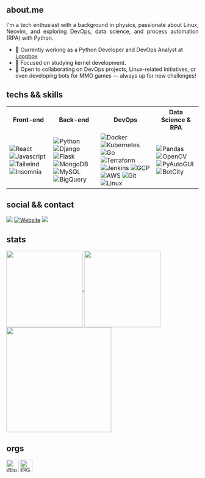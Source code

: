 ## about.me 

<p align="justify">
  I'm a tech enthusiast with a background in physics, passionate about Linux, Neovim, and exploring DevOps, data science, and process automation (RPA) with Python.
  
  - 🔭 Currently working as a Python Developer and DevOps Analyst at [Looqbox](https://www.looqbox.com/)
  - 🌱 Focused on studying kernel development.
  - 🤝 Open to collaborating on DevOps projects, Linux-related initiatives, or even developing bots for MMO games — always up for new challenges!
</p>

## techs && skills
<p align="justify">
  <table>
    <tr>
      <th>Front-end</th>
      <th>Back-end</th>
      <th>DevOps</th>
      <th>Data Science & RPA</th>
    </tr>
    <tr>
      <td>
        <img alt="React" src="https://img.shields.io/badge/React-%230d1117?style=for-the-badge&logo=react&logoColor=white"/>
        <img alt="Javascript" src="https://img.shields.io/badge/Javascript-%230d1117?style=for-the-badge&logo=javascript&logoColor=white"/>
        <img alt="Tailwind" src="https://img.shields.io/badge/Tailwind-%230d1117?style=for-the-badge&logo=tailwindcss&logoColor=white"/>
        <img alt="Insomnia" src="https://img.shields.io/badge/Insomnia-%230d1117?style=for-the-badge&logo=Insomnia&logoColor=white"/>
      </td>
      <td>
        <img alt="Python" src="https://img.shields.io/badge/Python-%230d1117?style=for-the-badge&logo=python&logoColor=white"/>
        <img alt="Django" src="https://img.shields.io/badge/Django-%230d1117?style=for-the-badge&logo=django&logoColor=white"/>
        <img alt="Flask" src="https://img.shields.io/badge/Flask-%230d1117?style=for-the-badge&logo=flask&logoColor=white"/>
        <img alt="MongoDB" src="https://img.shields.io/badge/MongoDB-%230d1117?style=for-the-badge&logo=mongodb&logoColor=white"/>
        <img alt="MySQL" src="https://img.shields.io/badge/MySQL-%230d1117?style=for-the-badge&logo=mysql&logoColor=white"/>
        <img alt="BigQuery" src="https://img.shields.io/badge/BigQuery-%230d1117?style=for-the-badge&logo=googlebigquery&logoColor=white"/>
      </td>
      <td>
        <img alt="Docker" src="https://img.shields.io/badge/Docker-%230d1117?style=for-the-badge&logo=docker&logoColor=white"/>
        <img alt="Kubernetes" src="https://img.shields.io/badge/Kubernetes-%230d1117?style=for-the-badge&logo=kubernetes&logoColor=white"/>
        <img alt="Go" src="https://img.shields.io/badge/Go-%230d1117?style=for-the-badge&logo=go&logoColor=white"/>
        <img alt="Terraform" src="https://img.shields.io/badge/Terraform-%230d1117?style=for-the-badge&logo=terraform&logoColor=white"/>
        <img alt="Jenkins" src="https://img.shields.io/badge/Jenkins-%230d1117?style=for-the-badge&logo=jenkins&logoColor=white"/>
        <img alt="GCP" src="https://img.shields.io/badge/GCP-%230d1117?style=for-the-badge&logo=googlecloud&logoColor=white"/>
        <img alt="AWS" src="https://img.shields.io/badge/AWS-%230d1117?style=for-the-badge&logo=amazonwebservices&logoColor=white"/>
        <img alt="Git" src="https://img.shields.io/badge/GIT-%230d1117?style=for-the-badge&logo=git&logoColor=white"/>
        <img alt="Linux" src="https://img.shields.io/badge/Linux-%230d1117?style=for-the-badge&logo=linux&logoColor=white"/>
      </td>
      <td>
        <img alt="Pandas" src="https://img.shields.io/badge/Pandas-%230d1117?style=for-the-badge&logo=pandas&logoColor=white"/>
        <img alt="OpenCV" src="https://img.shields.io/badge/OpenCV-%230d1117?style=for-the-badge&logo=OpenCV&logoColor=white"/>
        <img alt="PyAutoGUI" src="https://img.shields.io/badge/PyAutoGUI-%230d1117?style=for-the-badge&logo=python&logoColor=white"/>
        <img alt="BotCity" src="https://img.shields.io/badge/BotCity-%230d1117?style=for-the-badge&logo=python&logoColor=white"/>
      </td>
    </tr>
  </table>
</p>

## social && contact
<p align="justify">
  <a href="https://www.linkedin.com/in/renancavalcantercb/"><img src="https://img.shields.io/badge/linkedin-%230d1117.svg?style=for-the-badge&logo=linkedin&logoColor=white"/></a>
   <a href="https://renancavalcantercb.github.io/"><img alt="Website" src="https://img.shields.io/badge/Website-%230d1117?style=for-the-badge&logo=About.me&logoColor=white"/></a>
  <a href="mailto:renancavalcantercb@protonmail.com"><img src="https://img.shields.io/badge/ProtonMail-%230d1117?style=for-the-badge&logo=protonmail&logoColor=white"/></a>
</p>

## stats
<a href="https://github.com/anuraghazra/github-readme-stats">
  <img height=200 align="center" src="https://github-readme-stats.vercel.app/api?username=renancavalcantercb&cache_seconds=86400&theme=tokyonight&icon_color=DAD3AF&hide_border=true&bg_color=0d1117" />
</a>
<a href="https://github.com/anuraghazra/convoychat">
    <img height=200 align="center" src="https://github-readme-stats-one-alpha-30.vercel.app/api/wakatime?username=renancavalcantercb&theme=tokyonight&layout=compact&hide_border=true&border_radius=15&bg_color=0d1117&langs_count=8"/>
</a>

<img height=275 align="center" src="https://github-readme-stats.vercel.app/api/top-langs?username=renancavalcantercb&layout=compact&langs_count=8&card_width=320&cache_seconds=86400&theme=tokyonight&icon_color=DAD3AF&hide_border=true&bg_color=0d1117&hide=scss,html,css" />


## orgs
<div class="border-top color-border-muted pt-3 mt-3 clearfix hide-sm hide-md">
    <a aria-label="looqbox" itemprop="follows" class="avatar-group-item" data-hovercard-type="organization" data-hovercard-url="/orgs/looqbox/hovercard" data-octo-click="hovercard-link-click" data-octo-dimensions="link_type:self" data-hydro-click="{&quot;event_type&quot;:&quot;user_profile.click&quot;,&quot;payload&quot;:{&quot;profile_user_id&quot;:78670350,&quot;target&quot;:&quot;MEMBER_ORGANIZATION_AVATAR&quot;,&quot;user_id&quot;:78670350,&quot;originating_url&quot;:&quot;https://github.com/renancavalcantercb?tab=repositories&quot;}}" data-hydro-click-hmac="c4794e1b3d55e5d71dcb411fe20b0b079aa7eee7816037563f249c29f7d6688a" href="/looqbox">
      <img src="https://avatars.githubusercontent.com/u/23642546?s=64&amp;v=4" alt="@looqbox" size="32" height="32" width="32" data-view-component="true" class="avatar"></a>
  <a aria-label="GordosBot" itemprop="follows" class="avatar-group-item" data-hovercard-type="organization" data-hovercard-url="/orgs/GordosBot/hovercard" data-octo-click="hovercard-link-click" data-octo-dimensions="link_type:self" data-hydro-click="{&quot;event_type&quot;:&quot;user_profile.click&quot;,&quot;payload&quot;:{&quot;profile_user_id&quot;:78670350,&quot;target&quot;:&quot;MEMBER_ORGANIZATION_AVATAR&quot;,&quot;user_id&quot;:78670350,&quot;originating_url&quot;:&quot;https://github.com/renancavalcantercb?tab=repositories&quot;}}" data-hydro-click-hmac="c4794e1b3d55e5d71dcb411fe20b0b079aa7eee7816037563f249c29f7d6688a" href="/GordosBot">
      <img src="https://avatars.githubusercontent.com/u/173574679?s=64&amp;v=4" alt="@GordosBot" size="32" height="32" width="32" data-view-component="true" class="avatar">
</a></div>
